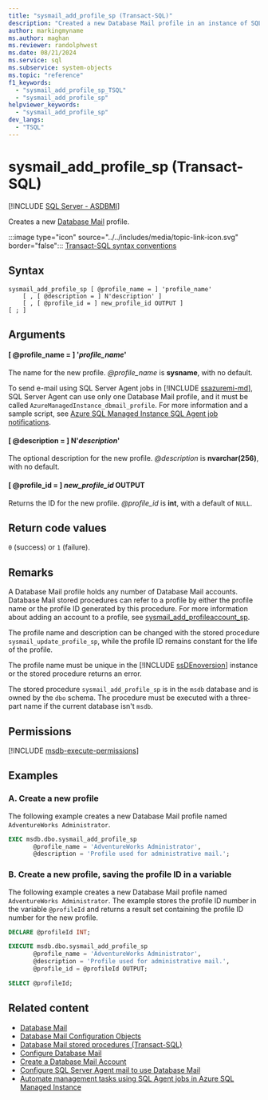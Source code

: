 ```yaml
---
title: "sysmail_add_profile_sp (Transact-SQL)"
description: "Created a new Database Mail profile in an instance of SQL Server or Azure SQL Managed Instance."
author: markingmyname
ms.author: maghan
ms.reviewer: randolphwest
ms.date: 08/21/2024
ms.service: sql
ms.subservice: system-objects
ms.topic: "reference"
f1_keywords:
  - "sysmail_add_profile_sp_TSQL"
  - "sysmail_add_profile_sp"
helpviewer_keywords:
  - "sysmail_add_profile_sp"
dev_langs:
  - "TSQL"
---
```

# sysmail_add_profile_sp (Transact-SQL)

[!INCLUDE [SQL Server - ASDBMI](../../includes/applies-to-version/sql-asdbmi.md)]

Creates a new [Database Mail](../database-mail/database-mail.md) profile.

:::image type="icon" source="../../includes/media/topic-link-icon.svg" border="false"::: [Transact-SQL syntax conventions](../../t-sql/language-elements/transact-sql-syntax-conventions-transact-sql.md)

## Syntax

```syntaxsql
sysmail_add_profile_sp [ @profile_name = ] 'profile_name'
    [ , [ @description = ] N'description' ]
    [ , [ @profile_id = ] new_profile_id OUTPUT ]
[ ; ]
```

## Arguments

#### [ @profile_name = ] '*profile_name*'

The name for the new profile. *@profile_name* is **sysname**, with no default.

To send e-mail using SQL Server Agent jobs in [!INCLUDE [ssazuremi-md](../../includes/ssazuremi-md.md)], SQL Server Agent can use only one Database Mail profile, and it must be called `AzureManagedInstance_dbmail_profile`. For more information and a sample script, see [Azure SQL Managed Instance SQL Agent job notifications](/azure/azure-sql/managed-instance/job-automation-managed-instance#sql-agent-job-notifications).

#### [ @description = ] N'*description*'

The optional description for the new profile. *@description* is **nvarchar(256)**, with no default.

#### [ @profile_id = ] *new_profile_id* OUTPUT

Returns the ID for the new profile. *@profile_id* is **int**, with a default of `NULL`.

## Return code values

`0` (success) or `1` (failure).

## Remarks

A Database Mail profile holds any number of Database Mail accounts. Database Mail stored procedures can refer to a profile by either the profile name or the profile ID generated by this procedure. For more information about adding an account to a profile, see [sysmail_add_profileaccount_sp](sysmail-add-profileaccount-sp-transact-sql.md).

The profile name and description can be changed with the stored procedure `sysmail_update_profile_sp`, while the profile ID remains constant for the life of the profile.

The profile name must be unique in the [!INCLUDE [ssDEnoversion](../../includes/ssdenoversion-md.md)] instance or the stored procedure returns an error.

The stored procedure `sysmail_add_profile_sp` is in the `msdb` database and is owned by the `dbo` schema. The procedure must be executed with a three-part name if the current database isn't `msdb`.

## Permissions

[!INCLUDE [msdb-execute-permissions](../../includes/msdb-execute-permissions.md)]

## Examples

### A. Create a new profile

The following example creates a new Database Mail profile named `AdventureWorks Administrator`.

```sql
EXEC msdb.dbo.sysmail_add_profile_sp
       @profile_name = 'AdventureWorks Administrator',
       @description = 'Profile used for administrative mail.';
```

### B. Create a new profile, saving the profile ID in a variable

The following example creates a new Database Mail profile named `AdventureWorks Administrator`. The example stores the profile ID number in the variable `@profileId` and returns a result set containing the profile ID number for the new profile.

```sql
DECLARE @profileId INT;

EXECUTE msdb.dbo.sysmail_add_profile_sp
       @profile_name = 'AdventureWorks Administrator',
       @description = 'Profile used for administrative mail.',
       @profile_id = @profileId OUTPUT;

SELECT @profileId;
```

## Related content

- [Database Mail](../database-mail/database-mail.md)
- [Database Mail Configuration Objects](../database-mail/database-mail-configuration-objects.md)
- [Database Mail stored procedures (Transact-SQL)](database-mail-stored-procedures-transact-sql.md)
- [Configure Database Mail](../database-mail/configure-database-mail.md)
- [Create a Database Mail Account](../database-mail/create-a-database-mail-account.md)
- [Configure SQL Server Agent mail to use Database Mail](../database-mail/configure-sql-server-agent-mail-to-use-database-mail.md)
- [Automate management tasks using SQL Agent jobs in Azure SQL Managed Instance](/azure/azure-sql/managed-instance/job-automation-managed-instance)
